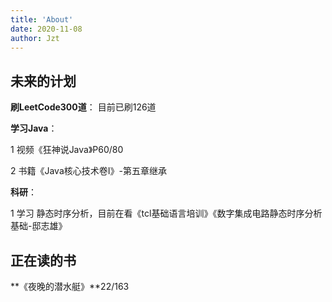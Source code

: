```yaml
---
title: 'About'
date: 2020-11-08
author: Jzt
---
```




## 未来的计划

**刷LeetCode300道**： 目前已刷126道

**学习Java**：

1 视频《狂神说Java》P60/80

2 书籍《Java核心技术卷I》-第五章继承

**科研**：

1 学习 静态时序分析，目前在看《tcl基础语言培训》《数字集成电路静态时序分析基础-邸志雄》

## **正在读的书**

**《夜晚的潜水艇》**22/163 

